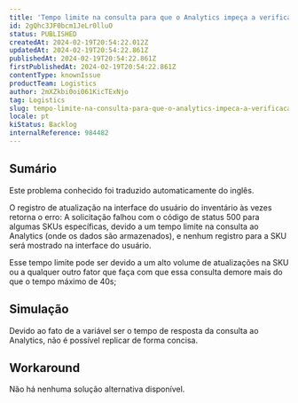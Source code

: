 ```yaml
---
title: 'Tempo limite na consulta para que o Analytics impeça a verificação do registro de inventário'
id: 2gQhc3JF0bcm1JeLr0lluO
status: PUBLISHED
createdAt: 2024-02-19T20:54:22.012Z
updatedAt: 2024-02-19T20:54:22.861Z
publishedAt: 2024-02-19T20:54:22.861Z
firstPublishedAt: 2024-02-19T20:54:22.861Z
contentType: knownIssue
productTeam: Logistics
author: 2mXZkbi0oi061KicTExNjo
tag: Logistics
slug: tempo-limite-na-consulta-para-que-o-analytics-impeca-a-verificacao-do-registro-de-inventario
locale: pt
kiStatus: Backlog
internalReference: 984482
---
```


## Sumário

<div class="alert alert-info">
  <p>Este problema conhecido foi traduzido automaticamente do inglês.</p>
</div>


O registro de atualização na interface do usuário do inventário às vezes retorna o erro: A solicitação falhou com o código de status 500 para algumas SKUs específicas, devido a um tempo limite na consulta ao Analytics (onde os dados são armazenados), e nenhum registro para a SKU será mostrado na interface do usuário.

Esse tempo limite pode ser devido a um alto volume de atualizações na SKU ou a qualquer outro fator que faça com que essa consulta demore mais do que o tempo máximo de 40s;

## Simulação


Devido ao fato de a variável ser o tempo de resposta da consulta ao Analytics, não é possível replicar de forma concisa.



## Workaround


Não há nenhuma solução alternativa disponível.




